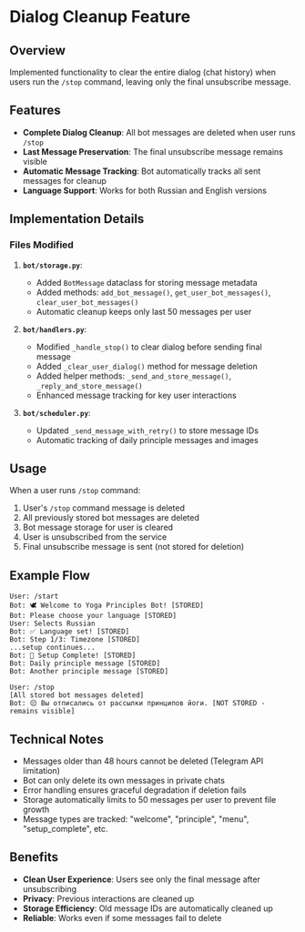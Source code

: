 # Dialog Cleanup Feature

## Overview
Implemented functionality to clear the entire dialog (chat history) when users run the `/stop` command, leaving only the final unsubscribe message.

## Features
- **Complete Dialog Cleanup**: All bot messages are deleted when user runs `/stop`
- **Last Message Preservation**: The final unsubscribe message remains visible
- **Automatic Message Tracking**: Bot automatically tracks all sent messages for cleanup
- **Language Support**: Works for both Russian and English versions

## Implementation Details

### Files Modified
1. **`bot/storage.py`**:
   - Added `BotMessage` dataclass for storing message metadata
   - Added methods: `add_bot_message()`, `get_user_bot_messages()`, `clear_user_bot_messages()`
   - Automatic cleanup keeps only last 50 messages per user

2. **`bot/handlers.py`**:
   - Modified `_handle_stop()` to clear dialog before sending final message
   - Added `_clear_user_dialog()` method for message deletion
   - Added helper methods: `_send_and_store_message()`, `_reply_and_store_message()`
   - Enhanced message tracking for key user interactions

3. **`bot/scheduler.py`**:
   - Updated `_send_message_with_retry()` to store message IDs
   - Automatic tracking of daily principle messages and images

## Usage
When a user runs `/stop` command:
1. User's `/stop` command message is deleted
2. All previously stored bot messages are deleted
3. Bot message storage for user is cleared
4. User is unsubscribed from the service
5. Final unsubscribe message is sent (not stored for deletion)

## Example Flow
```
User: /start
Bot: 🕊️ Welcome to Yoga Principles Bot! [STORED]
Bot: Please choose your language [STORED] 
User: Selects Russian
Bot: ✅ Language set! [STORED]
Bot: Step 1/3: Timezone [STORED]
...setup continues...
Bot: 🎉 Setup Complete! [STORED]
Bot: Daily principle message [STORED]
Bot: Another principle message [STORED]

User: /stop
[All stored bot messages deleted]
Bot: 😔 Вы отписались от рассылки принципов йоги. [NOT STORED - remains visible]
```

## Technical Notes
- Messages older than 48 hours cannot be deleted (Telegram API limitation)
- Bot can only delete its own messages in private chats
- Error handling ensures graceful degradation if deletion fails
- Storage automatically limits to 50 messages per user to prevent file growth
- Message types are tracked: "welcome", "principle", "menu", "setup_complete", etc.

## Benefits
- **Clean User Experience**: Users see only the final message after unsubscribing
- **Privacy**: Previous interactions are cleaned up
- **Storage Efficiency**: Old message IDs are automatically cleaned up
- **Reliable**: Works even if some messages fail to delete 